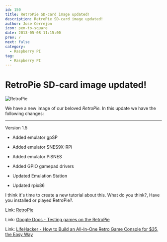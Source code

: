 ```yaml
---
id: 150
title: RetroPie SD-card image updated!
description: RetroPie SD-card image updated!
author: Jose Cerrejon
icon: pen-to-square
date: 2013-05-08 11:15:00
prev: /
next: false
category:
  - Raspberry PI
tag:
  - Raspberry PI
---
```


# RetroPie SD-card image updated!

![RetroPie](/images/2013/03/retrop_01_min.jpg)

We have a new image of our beloved *RetroPie.* In this update we have the following changes:

- - -
Version 1.5


* Added emulator gpSP

* Added emulator SNES9X-RPi

* Added emulator PiSNES

* Added GPIO gamepad drivers

* Updated Emulation Station

* Updated rpix86

I think it's time to create a new tutorial about this. What do you think?, Have you installed or played RetroPie?.

Link: [RetroPie](http://blog.petrockblock.com/download/retropie-project-image/)

Link: [Google Docs - Testing games on the RetroPie](https://docs.google.com/spreadsheet/ccc?key=0ApduqOApj8sodDIwMXRxbHc1ZmtfVVF4dDU0NW9IN3c#gid=0)

Link: [LifeHacker - How to Build an All-In-One Retro Game Console for $35, the Easy Way](http://lifehacker.com/how-to-turn-your-raspberry-pi-into-a-retro-game-console-498561192)